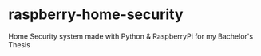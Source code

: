 # raspberry-home-security
Home Security system made with Python &amp; RaspberryPi for my Bachelor's Thesis
